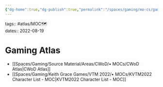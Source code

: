 ```yaml
---
{"dg-home":true,"dg-publish":true,"permalink":"/spaces/gaming/mo-cs/gaming-atlas/","tags":"gardenEntry","dgHomeLink":true,"dgPassFrontmatter":true}
---
```


tags:: #atlas/MOC🗺  
dates:: 2022-08-19

# Gaming Atlas
- [[Spaces/Gaming/Source Material/Areas/CWoD/• MOCs/CWoD Atlas|CWoD Atlas]]
- [[Spaces/Gaming/Keith Grace Games/VTM 2022/• MOCs/KVTM2022 Character List - MOC|KVTM2022 Character List - MOC]]
